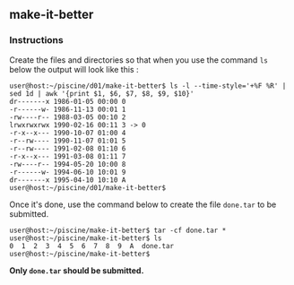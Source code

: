 ## make-it-better

### Instructions

Create the files and directories so that when you use the command `ls` below the output will look like this :

```console
user@host:~/piscine/d01/make-it-better$ ls -l --time-style='+%F %R' | sed 1d | awk '{print $1, $6, $7, $8, $9, $10}'
dr-------x 1986-01-05 00:00 0
-r------w- 1986-11-13 00:01 1
-rw----r-- 1988-03-05 00:10 2
lrwxrwxrwx 1990-02-16 00:11 3 -> 0
-r-x--x--- 1990-10-07 01:00 4
-r--rw---- 1990-11-07 01:01 5
-r--rw---- 1991-02-08 01:10 6
-r-x--x--- 1991-03-08 01:11 7
-rw----r-- 1994-05-20 10:00 8
-r------w- 1994-06-10 10:01 9
dr-------x 1995-04-10 10:10 A
user@host:~/piscine/d01/make-it-better$
```

Once it's done, use the command below to create the file `done.tar` to be submitted.

```console
user@host:~/piscine/make-it-better$ tar -cf done.tar *
user@host:~/piscine/make-it-better$ ls
0  1  2  3  4  5  6  7  8  9  A  done.tar
user@host:~/piscine/make-it-better$
```

**Only `done.tar` should be submitted.**
